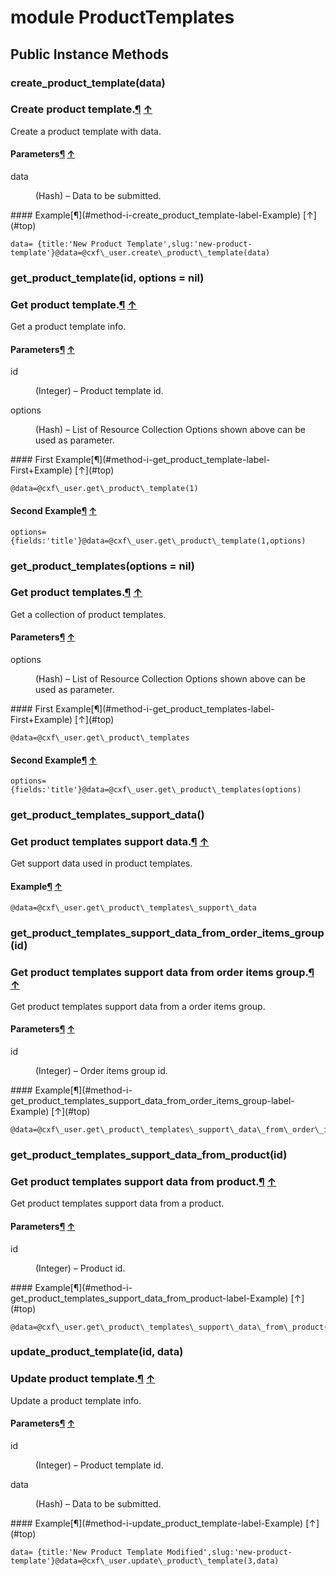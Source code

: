 # module ProductTemplates [](#module-ProductTemplates) [](#top)
 ## Public Instance Methods
 ### create_product_template(data) [](#method-i-create_product_template)
 ### Create product template.[¶](#method-i-create_product_template-label-Create+product+template.) [↑](#top)

Create a product template with data.

#### Parameters[¶](#method-i-create_product_template-label-Parameters) [↑](#top)
<dl class="rdoc-list note-list">
<dt>data
</dt>
<dd>
<p>(Hash) – Data to be submitted.</p>
</dd>
</dl>
#### Example[¶](#method-i-create_product_template-label-Example) [↑](#top)

```
data= {title:'New Product Template',slug:'new-product-template'}@data=@cxf\_user.create\_product\_template(data)
```
 ### get_product_template(id, options = nil) [](#method-i-get_product_template)
 ### Get product template.[¶](#method-i-get_product_template-label-Get+product+template.) [↑](#top)

Get a product template info.

#### Parameters[¶](#method-i-get_product_template-label-Parameters) [↑](#top)
<dl class="rdoc-list note-list">
<dt>id
</dt>
<dd>
<p>(Integer) – Product template id.</p>
</dd>
<dt>options
</dt>
<dd>
<p>(Hash) – List of Resource Collection Options shown above can be used as parameter.</p>
</dd>
</dl>
#### First Example[¶](#method-i-get_product_template-label-First+Example) [↑](#top)

```
@data=@cxf\_user.get\_product\_template(1)
```

#### Second Example[¶](#method-i-get_product_template-label-Second+Example) [↑](#top)

```
options= {fields:'title'}@data=@cxf\_user.get\_product\_template(1,options)
```
 ### get_product_templates(options = nil) [](#method-i-get_product_templates)
 ### Get product templates.[¶](#method-i-get_product_templates-label-Get+product+templates.) [↑](#top)

Get a collection of product templates.

#### Parameters[¶](#method-i-get_product_templates-label-Parameters) [↑](#top)
<dl class="rdoc-list note-list">
<dt>options
</dt>
<dd>
<p>(Hash) – List of Resource Collection Options shown above can be used as parameter.</p>
</dd>
</dl>
#### First Example[¶](#method-i-get_product_templates-label-First+Example) [↑](#top)

```
@data=@cxf\_user.get\_product\_templates
```

#### Second Example[¶](#method-i-get_product_templates-label-Second+Example) [↑](#top)

```
options= {fields:'title'}@data=@cxf\_user.get\_product\_templates(options)
```
 ### get_product_templates_support_data() [](#method-i-get_product_templates_support_data)
 ### Get product templates support data.[¶](#method-i-get_product_templates_support_data-label-Get+product+templates+support+data.) [↑](#top)

Get support data used in product templates.

#### Example[¶](#method-i-get_product_templates_support_data-label-Example) [↑](#top)

```
@data=@cxf\_user.get\_product\_templates\_support\_data
```
 ### get_product_templates_support_data_from_order_items_group(id) [](#method-i-get_product_templates_support_data_from_order_items_group)
 ### Get product templates support data from order items group.[¶](#method-i-get_product_templates_support_data_from_order_items_group-label-Get+product+templates+support+data+from+order+items+group.) [↑](#top)

Get product templates support data from a order items group.

#### Parameters[¶](#method-i-get_product_templates_support_data_from_order_items_group-label-Parameters) [↑](#top)
<dl class="rdoc-list note-list">
<dt>id
</dt>
<dd>
<p>(Integer) – Order items group id.</p>
</dd>
</dl>
#### Example[¶](#method-i-get_product_templates_support_data_from_order_items_group-label-Example) [↑](#top)

```
@data=@cxf\_user.get\_product\_templates\_support\_data\_from\_order\_items\_group(1)
```
 ### get_product_templates_support_data_from_product(id) [](#method-i-get_product_templates_support_data_from_product)
 ### Get product templates support data from product.[¶](#method-i-get_product_templates_support_data_from_product-label-Get+product+templates+support+data+from+product.) [↑](#top)

Get product templates support data from a product.

#### Parameters[¶](#method-i-get_product_templates_support_data_from_product-label-Parameters) [↑](#top)
<dl class="rdoc-list note-list">
<dt>id
</dt>
<dd>
<p>(Integer) – Product id.</p>
</dd>
</dl>
#### Example[¶](#method-i-get_product_templates_support_data_from_product-label-Example) [↑](#top)

```
@data=@cxf\_user.get\_product\_templates\_support\_data\_from\_product(1)
```
 ### update_product_template(id, data) [](#method-i-update_product_template)
 ### Update product template.[¶](#method-i-update_product_template-label-Update+product+template.) [↑](#top)

Update a product template info.

#### Parameters[¶](#method-i-update_product_template-label-Parameters) [↑](#top)
<dl class="rdoc-list note-list">
<dt>id
</dt>
<dd>
<p>(Integer) – Product template id.</p>
</dd>
<dt>data
</dt>
<dd>
<p>(Hash) – Data to be submitted.</p>
</dd>
</dl>
#### Example[¶](#method-i-update_product_template-label-Example) [↑](#top)

```
data= {title:'New Product Template Modified',slug:'new-product-template'}@data=@cxf\_user.update\_product\_template(3,data)
```
 